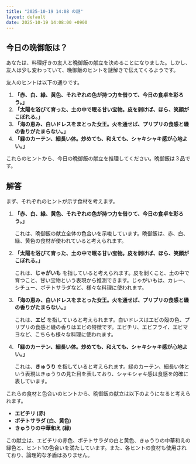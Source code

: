 ```yaml
---
title: "2025-10-19 14:08 の謎"
layout: default
date: 2025-10-19 14:08:00 +0900
---
```

## 今日の晩御飯は？

あなたは、料理好きの友人と晩御飯の献立を決めることになりました。しかし、友人は少し変わっていて、晩御飯のヒントを謎解きで伝えてくるようです。

友人のヒントは以下の通りです。

1.  **「赤、白、緑、黄色、それぞれの色が持つ力を借りて、今日の食卓を彩ろう。」**
2.  **「太陽を浴びて育った、土の中で眠る甘い宝物。皮を剥けば、ほら、笑顔がこぼれる。」**
3.  **「海の恵み、白いドレスをまとった女王。火を通せば、プリプリの食感と磯の香りがたまらない。」**
4.  **「緑のカーテン、細長い体。炒めても、和えても、シャキシャキ感が心地よい。」**

これらのヒントから、今日の晩御飯の献立を推理してください。晩御飯は３品です。

## 解答

まず、それぞれのヒントが示す食材を考えます。

1.  **「赤、白、緑、黄色、それぞれの色が持つ力を借りて、今日の食卓を彩ろう。」**

    これは、晩御飯の献立全体の色合いを示唆しています。晩御飯は、赤、白、緑、黄色の食材が使われていると考えられます。

2.  **「太陽を浴びて育った、土の中で眠る甘い宝物。皮を剥けば、ほら、笑顔がこぼれる。」**

    これは、**じゃがいも** を指していると考えられます。皮を剥くこと、土の中で育つこと、甘い宝物という表現から推測できます。じゃがいもは、カレー、シチュー、ポテトサラダなど、様々な料理に使われます。

3.  **「海の恵み、白いドレスをまとった女王。火を通せば、プリプリの食感と磯の香りがたまらない。」**

    これは、**エビ** を指していると考えられます。白いドレスはエビの殻の色、プリプリの食感と磯の香りはエビの特徴です。エビチリ、エビフライ、エビマヨなど、こちらも様々な料理に使われます。

4.  **「緑のカーテン、細長い体。炒めても、和えても、シャキシャキ感が心地よい。」**

    これは、**きゅうり** を指していると考えられます。緑のカーテン、細長い体という表現はきゅうりの見た目を表しており、シャキシャキ感は食感を的確に表しています。

これらの食材と色合いのヒントから、晩御飯の献立は以下のようになると考えられます。

*   **エビチリ (赤)**
*   **ポテトサラダ (白、黄色)**
*   **きゅうりの中華和え (緑)**

この献立は、エビチリの赤色、ポテトサラダの白と黄色、きゅうりの中華和えの緑色と、ヒント1の色合いを満たしています。また、各ヒントの食材も使用されており、論理的な矛盾はありません。
